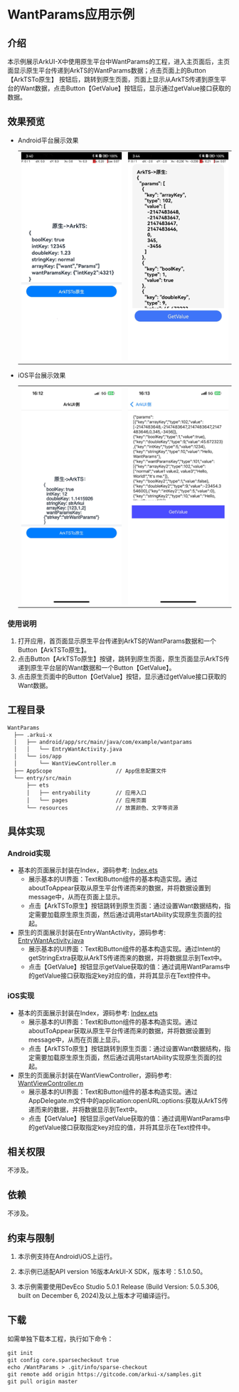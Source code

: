 # WantParams应用示例
## 介绍
本示例展示ArkUI-X中使用原生平台中WantParams的工程，进入主页面后，主页面显示原生平台传递到ArkTS的WantParams数据；点击页面上的Button【ArkTSTo原生】
按钮后，跳转到原生页面，页面上显示从ArkTS传递到原生平台的Want数据，点击Button【GetValue】按钮后，显示通过getValue接口获取的数据。

## 效果预览

* Android平台展示效果

  <table>
  <tr>
      <td>
          <center>
              <img src="./screenshots/devices/android_main.jpg">
          </center>
      </td>
      <td>
          <center>
              <img src="./screenshots/devices/android_want.jpg">
          </center>
      </td>
  </tr>
  </table> 

* iOS平台展示效果

  <table>
  <tr>
      <td>
          <center>
              <img src="./screenshots/devices/ios_main.png">
          </center>
      </td>
      <td>
          <center>
              <img src="./screenshots/devices/ios_state.png">
          </center>
      </td>
  </tr>
  </table>

### 使用说明

1. 打开应用，首页面显示原生平台传递到ArkTS的WantParams数据和一个Button【ArkTSTo原生】。
2. 点击Button【ArkTSTo原生】按键，跳转到原生页面，原生页面显示ArkTS传递到原生平台层的Want数据和一个Button【GetValue】。
3. 点击原生页面中的Button【GetValue】按钮，显示通过getValue接口获取的Want数据。

## 工程目录

```
WantParams
  ├── .arkui-x
  │   ├── android/app/src/main/java/com/example/wantparams
  │   │   └── EntryWantActivity.java
  │   └── ios/app
  │       └── WantViewController.m
  ├── AppScope                    // App信息配置文件
  └── entry/src/main
      ├── ets
      │   ├── entryability        // 应用入口
      │   └── pages               // 应用页面
      └── resources               // 放置颜色、文字等资源
```

## 具体实现

### Android实现
+ 基本的页面展示封装在Index，源码参考: [Index.ets](entry/src/main/ets/pages/Index.ets)
    + 展示基本的UI界面：Text和Button组件的基本构造实现。通过aboutToAppear获取从原生平台传递而来的数据，并将数据设置到message中，从而在页面上显示。
    + 点击【ArkTSTo原生】按钮跳转到原生页面：通过设置Want数据结构，指定需要加载原生原生页面，然后通过调用startAbility实现原生页面的拉起。
+ 原生的页面展示封装在EntryWantActivity，源码参考: [EntryWantActivity.java](.arkui-x/android/app/src/main/java/com/example/wantparams/EntryWantActivity.java)
    + 展示基本的UI界面：Text和Button组件的基本构造实现。通过Intent的getStringExtra获取从ArkTS传递而来的数据，并将数据显示到Text中。
    + 点击【GetValue】按钮显示getValue获取的值：通过调用WantParams中的getValue接口获取指定key对应的值，并将其显示在Text控件中。

### iOS实现
+ 基本的页面展示封装在Index，源码参考: [Index.ets](entry/src/main/ets/pages/Index.ets)
  + 展示基本的UI界面：Text和Button组件的基本构造实现。通过aboutToAppear获取从原生平台传递而来的数据，并将数据设置到message中，从而在页面上显示。
  + 点击【ArkTSTo原生】按钮跳转到原生页面：通过设置Want数据结构，指定需要加载原生原生页面，然后通过调用startAbility实现原生页面的拉起。
+ 原生的页面展示封装在WantViewController，源码参考: [WantViewController.m](.arkui-x/ios/app/WantViewController.m)
  + 展示基本的UI界面：Text和Button组件的基本构造实现。通过AppDelegate.m文件中的application:openURL:options:获取从ArkTS传递而来的数据，并将数据显示到Text中。
  + 点击【GetValue】按钮显示getValue获取的值：通过调用WantParams中的getValue接口获取指定key对应的值，并将其显示在Text控件中。


## 相关权限

不涉及。

## 依赖

不涉及。

## 约束与限制

1. 本示例支持在Android\iOS上运行。

2. 本示例已适配API version 16版本ArkUI-X SDK，版本号：5.1.0.50。

3. 本示例需要使用DevEco Studio 5.0.1 Release (Build Version: 5.0.5.306, built on December 6, 2024)及以上版本才可编译运行。

## 下载

如需单独下载本工程，执行如下命令：

```
git init
git config core.sparsecheckout true
echo /WantParams > .git/info/sparse-checkout
git remote add origin https://gitcode.com/arkui-x/samples.git
git pull origin master
```